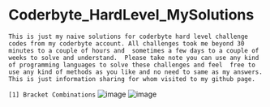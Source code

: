 # Coderbyte_HardLevel_MySolutions

`This is just my naive solutions for coderbyte hard level challenge codes from my coderbyte account. All challenges took me beyond 30 minutes to a couple of hours and 
 sometimes a few days to a couple of weeks to solve and understand.  Please take note you can use any kind of programming languages to solve these challenges and feel 
 free to use any kind of methods as you like and no need to same as my answers.
 This is just information sharing for whom visited to my github page. `


`[1] Bracket Combinations`
![image](https://github.com/Thein-Naing/Coderbyte_HardLevel_MySolutions/assets/117463446/e6a8da4d-52cf-464b-b809-e1440d9bb767)
![image](https://github.com/Thein-Naing/Coderbyte_HardLevel_MySolutions/assets/117463446/2dd3092c-f894-4c1f-a21a-d4bd4ec373e5)

